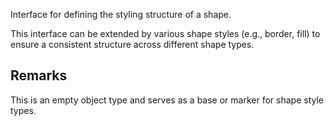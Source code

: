 Interface for defining the styling structure of a shape.

This interface can be extended by various shape styles
(e.g., border, fill) to ensure a consistent structure
across different shape types.

## Remarks

This is an empty object type and serves as a base or marker for shape style types.
